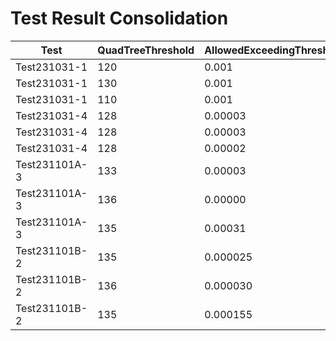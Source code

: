 # Test Result Consolidation 

| Test | QuadTreeThreshold | AllowedExceedingThresholdFactor | Score | 
| --- | --- | --- | ---| 
| Test231031-1 | 120 | 0.001 | 0.400657 | 
| Test231031-1 | 130 | 0.001 | 0.388582 | 
| Test231031-1 | 110 | 0.001 | 0.379369 | 
| Test231031-4 | 128 | 0.00003 | 0.270429 | 
| Test231031-4 | 128 | 0.00003 | 0.265261 | 
| Test231031-4 | 128 | 0.00002 | 0.264373 | 
| Test231101A-3 | 133 | 0.00003 | 0.305497 | 
| Test231101A-3 | 136 | 0.00000 | 0.304271 | 
| Test231101A-3 | 135 | 0.00031 | 0.294660 | 
| Test231101B-2 | 135 | 0.000025 | 0.336467 | 
| Test231101B-2 | 136 | 0.000030 | 0.324084 | 
| Test231101B-2 | 135 | 0.000155 | 0.312431 | 